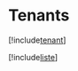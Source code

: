 # Tenants

[!include[tenant](tenants.tenant.autogen.md)]

[!include[liste](tenants.liste.autogen.md)]




















